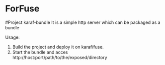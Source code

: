 # ForFuse
#Project karaf-bundle
It is a simple http server which can be packaged as a bundle

Usage: 
1. Build the project and deploy it on karaf/fuse.
2. Start the bundle and acces http://host:port/path/to/the/exposed/directory

